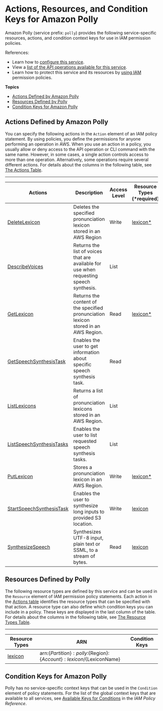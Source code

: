 # Actions, Resources, and Condition Keys for Amazon Polly<a name="list_amazonpolly"></a>

Amazon Polly \(service prefix: `polly`\) provides the following service\-specific resources, actions, and condition context keys for use in IAM permission policies\.

References:
+ Learn how to [configure this service](http://docs.aws.amazon.com/polly/latest/dg/)\.
+ View a [list of the API operations available for this service](http://docs.aws.amazon.com/polly/latest/dg/)\.
+ Learn how to protect this service and its resources by [using IAM](http://docs.aws.amazon.com/polly/latest/dg/authentication-and-access-control.html) permission policies\.

**Topics**
+ [Actions Defined by Amazon Polly](#amazonpolly-actions-as-permissions)
+ [Resources Defined by Polly](#amazonpolly-resources-for-iam-policies)
+ [Condition Keys for Amazon Polly](#amazonpolly-policy-keys)

## Actions Defined by Amazon Polly<a name="amazonpolly-actions-as-permissions"></a>

You can specify the following actions in the `Action` element of an IAM policy statement\. By using policies, you define the permissions for anyone performing an operation in AWS\. When you use an action in a policy, you usually allow or deny access to the API operation or CLI command with the same name\. However, in some cases, a single action controls access to more than one operation\. Alternatively, some operations require several different actions\. For details about the columns in the following table, see [The Actions Table](reference_policies_actions-resources-contextkeys.md#actions_table)\.


****  

| Actions | Description | Access Level | Resource Types \(\*required\) | Condition Keys | Dependent Actions | 
| --- | --- | --- | --- | --- | --- | 
|   [ DeleteLexicon ](http://docs.aws.amazon.com/polly/latest/dg/API_DeleteLexicon.html)  | Deletes the specified pronunciation lexicon stored in an AWS Region | Write |   [ lexicon\* ](#amazonpolly-lexicon)   |  |  | 
|   [ DescribeVoices ](http://docs.aws.amazon.com/polly/latest/dg/API_DescribeVoices.html)  | Returns the list of voices that are available for use when requesting speech synthesis\. | List |  |  |  | 
|   [ GetLexicon ](http://docs.aws.amazon.com/polly/latest/dg/API_GetLexicon.html)  | Returns the content of the specified pronunciation lexicon stored in an AWS Region\. | Read |   [ lexicon\* ](#amazonpolly-lexicon)   |  |  | 
|   [ GetSpeechSynthesisTask ](http://docs.aws.amazon.com/polly/latest/dg/API_GetSpeechSynthesisTask.html)  | Enables the user to get information about specific speech synthesis task\. | Read |  |  |  | 
|   [ ListLexicons ](http://docs.aws.amazon.com/polly/latest/dg/API_ListLexicons.html)  | Returns a list of pronunciation lexicons stored in an AWS Region\. | List |  |  |  | 
|   [ ListSpeechSynthesisTasks ](http://docs.aws.amazon.com/polly/latest/dg/API_ListSpeechSynthesisTasks.html)  | Enables the user to list requested speech synthesis tasks\. | List |  |  |  | 
|   [ PutLexicon ](http://docs.aws.amazon.com/polly/latest/dg/API_PutLexicon.html)  | Stores a pronunciation lexicon in an AWS Region\. | Write |   [ lexicon\* ](#amazonpolly-lexicon)   |  |  | 
|   [ StartSpeechSynthesisTask ](http://docs.aws.amazon.com/polly/latest/dg/API_StartSpeechSynthesisTask.html)  | Enables the user to synthesize long inputs to provided S3 location\. | Write |   [ lexicon ](#amazonpolly-lexicon)   |  |   s3:PutObject   | 
|   [ SynthesizeSpeech ](http://docs.aws.amazon.com/polly/latest/dg/API_SynthesizeSpeech.html)  | Synthesizes UTF\-8 input, plain text or SSML, to a stream of bytes\. | Read |   [ lexicon ](#amazonpolly-lexicon)   |  |  | 

## Resources Defined by Polly<a name="amazonpolly-resources-for-iam-policies"></a>

The following resource types are defined by this service and can be used in the `Resource` element of IAM permission policy statements\. Each action in the [Actions table](#amazonpolly-actions-as-permissions) identifies the resource types that can be specified with that action\. A resource type can also define which condition keys you can include in a policy\. These keys are displayed in the last column of the table\. For details about the columns in the following table, see [The Resource Types Table](reference_policies_actions-resources-contextkeys.md#resources_table)\.


****  

| Resource Types | ARN | Condition Keys | 
| --- | --- | --- | 
|   [ lexicon ](http://docs.aws.amazon.com/polly/latest/dg/managing-lexicons.html)  |  arn:$\{Partition\}:polly:$\{Region\}:$\{Account\}:lexicon/$\{LexiconName\}  |  | 

## Condition Keys for Amazon Polly<a name="amazonpolly-policy-keys"></a>

Polly has no service\-specific context keys that can be used in the `Condition` element of policy statements\. For the list of the global context keys that are available to all services, see [Available Keys for Conditions](reference_policies_condition-keys.html#AvailableKeys) in the *IAM Policy Reference*\.